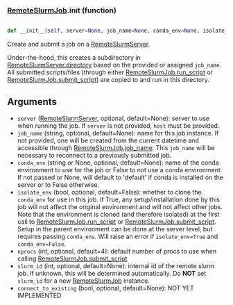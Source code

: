 ### [RemoteSlurmJob](RemoteSlurmJob.md).__init__ (function)


```py

def __init__(self, server=None, job_name=None, conda_env=None, isolate_env=False, nprocs=4, slurm_id=None, connect_to_existing=None)

```



Create and submit a job on a [RemoteSlurmServer](RemoteSlurmServer.md).

Under-the-hood, this creates a subdirectory in [RemoteSlurmServer.directory](RemoteSlurmServer.directory.md)
based on the provided or assigned `job_name`.  All submitted scripts/files
(through either [RemoteSlurmJob.run_script](RemoteSlurmJob.run_script.md) or [RemoteSlurmJob.submit_script](RemoteSlurmJob.submit_script.md))
are copied to and run in this directory.

Arguments
-------------
* `server` ([RemoteSlurmServer](RemoteSlurmServer.md), optional, default=None): server to
    use when running the job.  If `server` is not provided, `host` must
    be provided.
* `job_name` (string, optional, default=None): name for this job instance.
    If not provided, one will be created from the current datetime and
    accessible through [RemoteSlurmJob.job_name](RemoteSlurmJob.job_name.md).  This `job_name` will
    be necessary to reconnect to a previously submitted job.
* `conda_env` (string or None, optional, default=None): name of
    the conda environment to use for the job or False to not use a
    conda environment.  If not passed or None, will default to 'default'
    if conda is installed on the server or to False otherwise.
* `isolate_env` (bool, optional, default=False): whether to clone
    the `conda_env` for use in this job.  If True, any setup/installation
    done by this job will not affect the original environment and
    will not affect other jobs.  Note that the environment is cloned
    (and therefore isolated) at the first call to [RemoteSlurmJob.run_script](RemoteSlurmJob.run_script.md)
    or [RemoteSlurmJob.submit_script](RemoteSlurmJob.submit_script.md).  Setup in the parent environment can
    be done at the server level, but requires passing `conda_env`.
    Will raise an error if `isolate_env=True` and `conda_env=False`.
* `nprocs` (int, optional, default=4): default number of procs to use
    when calling [RemoteSlurmJob.submit_script](RemoteSlurmJob.submit_script.md)
* `slurm_id` (int, optional, default=None): internal id of the remote
    slurm job.  If unknown, this will be determined automatically.
    Do **NOT** set `slurm_id` for a new [RemoteSlurmJob](RemoteSlurmJob.md) instance.
* `connect_to_existing` (bool, optional, default=None): NOT YET IMPLEMENTED

